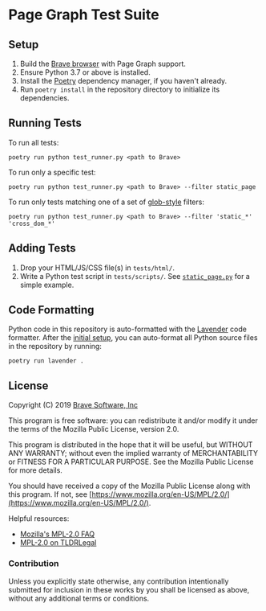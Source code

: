 # Page Graph Test Suite

## Setup

1. Build the [Brave browser](https://github.com/brave/brave-browser) with Page Graph support.
1. Ensure Python 3.7 or above is installed.
1. Install the [Poetry](https://poetry.eustace.io/docs/) dependency manager, if you haven't
   already.
1. Run `poetry install` in the repository directory to initialize its dependencies.

## Running Tests

To run all tests:

```
poetry run python test_runner.py <path to Brave>
```

To run only a specific test:

```
poetry run python test_runner.py <path to Brave> --filter static_page
```

To run only tests matching one of a set of
[glob-style](https://en.wikipedia.org/wiki/Glob_(programming)) filters:

```
poetry run python test_runner.py <path to Brave> --filter 'static_*' 'cross_dom_*'
```

## Adding Tests

1. Drop your HTML/JS/CSS file(s) in `tests/html/`.
1. Write a Python test script in `tests/scripts/`. See
   [`static_page.py`](tests/scripts/static_page.py) for a simple example.

## Code Formatting

Python code in this repository is auto-formatted with the
[Lavender](https://pypi.org/project/lavender/) code formatter. After the [initial setup](#setup),
you can auto-format all Python source files in the repository by running:

```
poetry run lavender .
```

## License

Copyright (C) 2019 [Brave Software, Inc](https://brave.com/)

This program is free software: you can redistribute it and/or modify it under the terms of the
Mozilla Public License, version 2.0.

This program is distributed in the hope that it will be useful, but WITHOUT ANY WARRANTY; without
even the implied warranty of MERCHANTABILITY or FITNESS FOR A PARTICULAR PURPOSE. See the Mozilla
Public License for more details.

You should have received a copy of the Mozilla Public License along with this program. If not, see
[https://www.mozilla.org/en-US/MPL/2.0/](https://www.mozilla.org/en-US/MPL/2.0/).

Helpful resources:

- [Mozilla's MPL-2.0 FAQ](https://www.mozilla.org/en-US/MPL/2.0/FAQ/)
- [MPL-2.0 on TLDRLegal](https://tldrlegal.com/license/mozilla-public-license-2.0-\(mpl-2\))

### Contribution

Unless you explicitly state otherwise, any contribution intentionally submitted for inclusion in
these works by you shall be licensed as above, without any additional terms or conditions.
